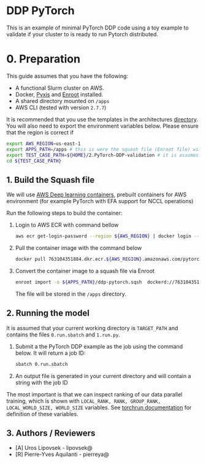 # DDP PyTorch
This is an example of minimal PyTorch DDP code using a toy example to validate if your cluster to is ready to run Pytorch distributed.

# 0. Preparation

This guide assumes that you have the following:

- A functional Slurm cluster on AWS.
- Docker, [Pyxis](https://github.com/NVIDIA/pyxis) and [Enroot](https://github.com/NVIDIA/enroot) installed.
- A shared directory mounted on `/apps`
- AWS CLI (tested with version `2.7.7`)

It is recommended that you use the templates in the architectures [directory](../../1.architectures). You will also need to export the environment variables below. Please ensure that the region is correct if

```bash
export AWS_REGION=us-east-1
export APPS_PATH=/apps # this is were the squash file (Enroot file) will be stored
export TEST_CASE_PATH=${HOME}/2.PyTorch-DDP-validation # it is assumes that this test case is copied in your home directory
cd ${TEST_CASE_PATH}
```

## 1. Build the Squash file

We will use [AWS Deep learning containers](https://aws.amazon.com/machine-learning/containers/), prebuilt containers for AWS environment (for example PyTorch with EFA support for NCCL operations)

Run the following steps to build the container:

1. Login to AWS ECR with command bellow
   ```bash
   aws ecr get-login-password --region ${AWS_REGION} | docker login --username AWS --password-stdin 763104351884.dkr.ecr.${AWS_REGION}.amazonaws.com
   ```
2. Pull the container image with the command below
   ```bash
   docker pull 763104351884.dkr.ecr.${AWS_REGION}.amazonaws.com/pytorch-training:2.0.1-gpu-py310-cu118-ubuntu20.04-ec2
   ```
3. Convert the container image to a squash file via Enroot
   ```bash
   enroot import -o ${APPS_PATH}/ddp-pytorch.sqsh  dockerd://763104351884.dkr.ecr.${AWS_REGION}.amazonaws.com/pytorch-training:2.0.1-gpu-py310-cu118-ubuntu20.04-ec2
   ```
   The file will be stored in the `/apps` directory.

## 2. Running the model

It is assumed that your current working directory is `TARGET_PATH` and contains the files `0.run.sbatch` and `1.run.py`.

1. Submit a the PyTorch DDP example as the job using the command below. It will return a job ID:
   ```bash
   sbatch 0.run.sbatch
   ```
2. An output file is generated in your current directory and will contain a string with the job ID

The most important is that we can inspect ranking of our data parallel training, which is shown with `LOCAL_RANK, RANK, GROUP_RANK, LOCAL_WORLD_SIZE, WORLD_SIZE` variables. See [torchrun documentation](https://pytorch.org/docs/stable/elastic/run.html#environment-variables) for definition of these variables.



## 3. Authors / Reviewers

- [A] Uros Lipovsek - lipovsek@
- [R] Pierre-Yves Aquilanti - pierreya@
